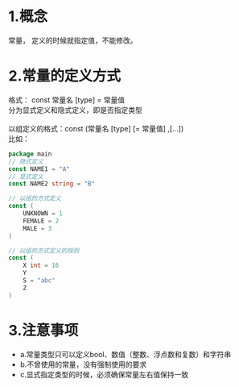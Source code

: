 # 1.概念
常量， 定义的时候就指定值，不能修改。

# 2.常量的定义方式
格式： const 常量名 [type] = 常量值
<br/>分为显式定义和隐式定义，即是否指定类型
<br/>
<br/>以组定义的格式：const (常量名 [type] [= 常量值] ,[...])
<br/>比如：
```go
package main
// 隐式定义
const NAME1 = "A"
// 显式定义
const NAME2 string = "B"

// 以组的方式定义
const (
	UNKNOWN = 1
	FEMALE = 2
	MALE = 3
) 

// 以组的方式定义的规则
const (
	X int = 16
	Y
	S = "abc"
	Z
)
```
# 3.注意事项
- a.常量类型只可以定义bool、数值（整数、浮点数和复数）和字符串
- b.不曾使用的常量，没有强制使用的要求
- c.显式指定类型的时候，必须确保常量左右值保持一致